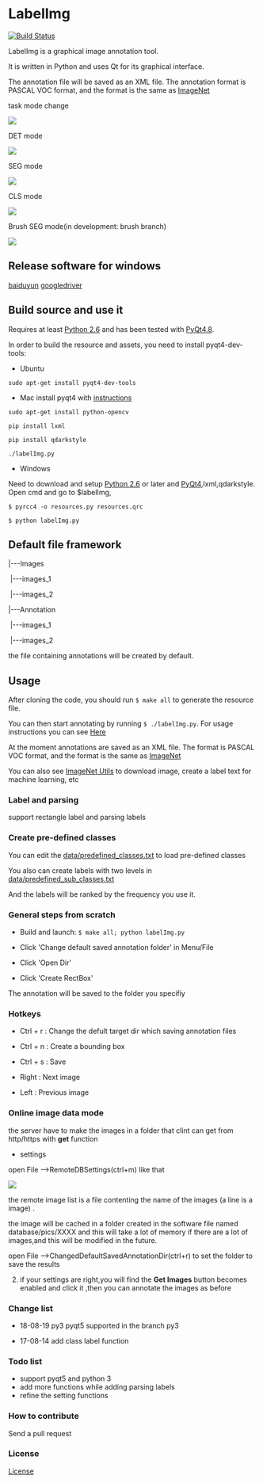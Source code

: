 # LabelImg

[![Build Status](https://travis-ci.org/lzx1413/labelImgPlus.svg?branch=master)](https://travis-ci.org/lzx1413/labelImgPlus)

LabelImg is a graphical image annotation tool.

It is written in Python and uses Qt for its graphical interface.

The annotation file will be saved as an XML file. The annotation format is PASCAL VOC format, and the format is the same as [ImageNet](http://www.image-net.org/)

task mode change

![](screenshot/setting_panel.jpg)

DET mode

![](screenshot/bbox_label.jpg)

SEG mode

![](screenshot/parse_label.jpg)

CLS mode

![](screenshot/cls_task.jpg)

Brush SEG mode(in development: brush branch)

![](screenshot/brush_task.jpg)

## Release software for windows
[baiduyun](https://pan.baidu.com/s/1iREYsJiQCzPPZGf6dFvauw)
[googledriver](https://drive.google.com/open?id=118bUKQGlfwLgRTpptNzgBijJneInvw7T)

## Build source and use it

Requires at least [Python 2.6](http://www.python.org/getit/) and has been tested with [PyQt4.8](http://www.riverbankcomputing.co.uk/software/pyqt/intro).

In order to build the resource and assets, you need to install pyqt4-dev-tools:

* Ubuntu

`sudo apt-get install pyqt4-dev-tools`
* Mac
   install pyqt4 with [instructions](https://robonobodojo.wordpress.com/2017/02/08/installing-pyqt4-on-mac-osx/)

`sudo apt-get install python-opencv`

`pip install lxml`

`pip install qdarkstyle`

`./labelImg.py`

* Windows

Need to download and setup [Python 2.6](https://www.python.org/downloads/windows/) or later and [PyQt4](https://www.riverbankcomputing.com/software/pyqt/download),lxml,qdarkstyle.
Open cmd and go to $labelImg, 

`$ pyrcc4 -o resources.py resources.qrc`

`$ python labelImg.py`

## Default file framework

|---Images

​         |---images_1

​         |---images_2

|---Annotation

​          |---images_1

​          |---images_2        

the file containing annotations will be created by default.

## Usage
After cloning the code, you should run `$ make all` to generate the resource file.

You can then start annotating by running `$ ./labelImg.py`. For usage
instructions you can see [Here](https://youtu.be/p0nR2YsCY_U)

At the moment annotations are saved as an XML file. The format is PASCAL VOC format, and the format is the same as [ImageNet](http://www.image-net.org/)

You can also see [ImageNet Utils](https://github.com/tzutalin/ImageNet_Utils) to download image, create a label text for machine learning, etc

### Label and  parsing

support rectangle label and parsing labels

### Create pre-defined classes

You can edit the [data/predefined_classes.txt](https://github.com/tzutalin/labelImg/blob/master/data/predefined_classes.txt) to load pre-defined classes

You also can create labels with two levels in [data/predefined_sub_classes.txt](https://github.com/lzx1413/labelImg/blob/master/data/predefined_sub_classes.txt) 

And the labels will be ranked by the frequency you use it.

### General steps from scratch

* Build and launch: `$ make all; python labelImg.py`

* Click 'Change default saved annotation folder' in Menu/File

* Click 'Open Dir'

* Click 'Create RectBox'

The annotation will be saved to the folder you specifiy

### Hotkeys

* Ctrl + r : Change the defult target dir which saving annotation files

* Ctrl + n : Create a bounding box

* Ctrl + s : Save

* Right : Next image

* Left : Previous image

### Online image data mode

the server have to make the images in a folder that clint can get from http/https with **get** function

* settings

open File -->RemoteDBSettings(ctrl+m) like that

![](screenshot/remote_settings.JPG)

the remote image list is a file contenting the name of the images (a line is a image) .

the image will be cached in a folder created in the software file named database/pics/XXXX and this will take a lot of memory if there are a lot of images,and this will be modified in the future.

open File   -->ChangedDefaultSavedAnnotationDir(ctrl+r) to set the folder to save the results

2. if your settings are right,you will find the **Get Images** button becomes enabled and click it ,then you can annotate the images as before

### Change list
* 18-08-19 py3 pyqt5 supported in the branch py3

* 17-08-14  add class label function

### Todo list
* support pyqt5 and python 3
* add more functions while adding parsing labels
* refine the setting functions

### How to contribute
Send a pull request

### License
[License](LICENSE.md)
